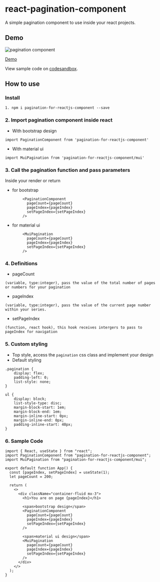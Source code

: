 # react-pagination-component
A simple pagination component to use inside your react projects.

## Demo

![pagination component](https://res.cloudinary.com/deyudesls/image/upload/c_scale,q_100,w_527/v1627897538/pagination-component/Screen_Shot_2021-08-02_at_9.45.00_AM_ajqoei.gif)

[Demo](https://csb-pg8kq-g5szse1c7-ninsau.vercel.app/)

View sample code on [codesandbox](https://codesandbox.io/s/pagination-for-reactjs-pg8kq?file=/src/App.js).

## How to use

### Install
```
1. npm i pagination-for-reactjs-component --save
```

### 2. Import pagination component inside react

 - With bootstrap design
```
import PaginationComponent from 'pagination-for-reactjs-component'
```
 - With material ui
```
import MuiPagination from 'pagination-for-reactjs-component/mui'
```

### 3. Call the pagination function and pass parameters
 
 Inside your render or return
 
 - for bootstrap
```
        <PaginationComponent
          pageCount={pageCount}
          pageIndex={pageIndex}
          setPageIndex={setPageIndex}
        />
```

 - for material ui
```
        <MuiPagination
          pageCount={pageCount}
          pageIndex={pageIndex}
          setPageIndex={setPageIndex}
        />
```

### 4. Definitions
- pageCount
```
(variable, type:integer), pass the value of the total number of pages or numbers for your pagination
```

- pageIndex
```
(variable, type:integer), pass the value of the current page number within your series.
```

- setPageIndex
```
(function, react hook), this hook receives intergers to pass to pageIndex for navigation
```

### 5. Custom styling
- Top style, access the `pagination` css class and implement your design
- Default styling
```
.pagination {
    display: flex;
    padding-left: 0;
    list-style: none;
}

ul {
    display: block;
    list-style-type: disc;
    margin-block-start: 1em;
    margin-block-end: 1em;
    margin-inline-start: 0px;
    margin-inline-end: 0px;
    padding-inline-start: 40px;
}
```

### 6. Sample Code

```
import { React, useState } from "react";
import PaginationComponent from "pagination-for-reactjs-component";
import MuiPagination from "pagination-for-reactjs-component/mui";

export default function App() {
  const [pageIndex, setPageIndex] = useState(1);
  let pageCount = 200;

  return (
    <>
      <div className="container-fluid mx-3">
        <h1>You are on page {pageIndex}</h1>

        <span>bootstrap design</span>
        <PaginationComponent
          pageCount={pageCount}
          pageIndex={pageIndex}
          setPageIndex={setPageIndex}
        />

        <span>material ui design</span>
        <MuiPagination
          pageCount={pageCount}
          pageIndex={pageIndex}
          setPageIndex={setPageIndex}
        />
      </div>
    </>
  );
}

```


